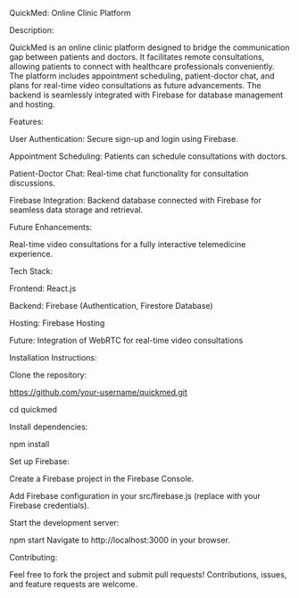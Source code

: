 QuickMed: Online Clinic Platform

Description:

QuickMed is an online clinic platform designed to bridge the communication gap between patients and doctors. It facilitates remote consultations, allowing patients to connect with healthcare professionals conveniently. The platform includes appointment scheduling, patient-doctor chat, and plans for real-time video consultations as future advancements. The backend is seamlessly integrated with Firebase for database management and hosting.

Features:

User Authentication: Secure sign-up and login using Firebase.

Appointment Scheduling: Patients can schedule consultations with doctors.

Patient-Doctor Chat: Real-time chat functionality for consultation discussions.

Firebase Integration: Backend database connected with Firebase for seamless data storage and retrieval.

Future Enhancements:

Real-time video consultations for a fully interactive telemedicine experience.

Tech Stack:

Frontend: 
React.js

Backend:
Firebase (Authentication, Firestore Database)

Hosting: 
Firebase Hosting

Future: Integration of WebRTC for real-time video consultations

Installation Instructions:

Clone the repository:

https://github.com/your-username/quickmed.git

cd quickmed

Install dependencies:

npm install

Set up Firebase:

Create a Firebase project in the Firebase Console.

Add Firebase configuration in your src/firebase.js (replace with your Firebase credentials).

Start the development server:

npm start
Navigate to http://localhost:3000 in your browser.

Contributing:

Feel free to fork the project and submit pull requests! Contributions, issues, and feature requests are welcome.

